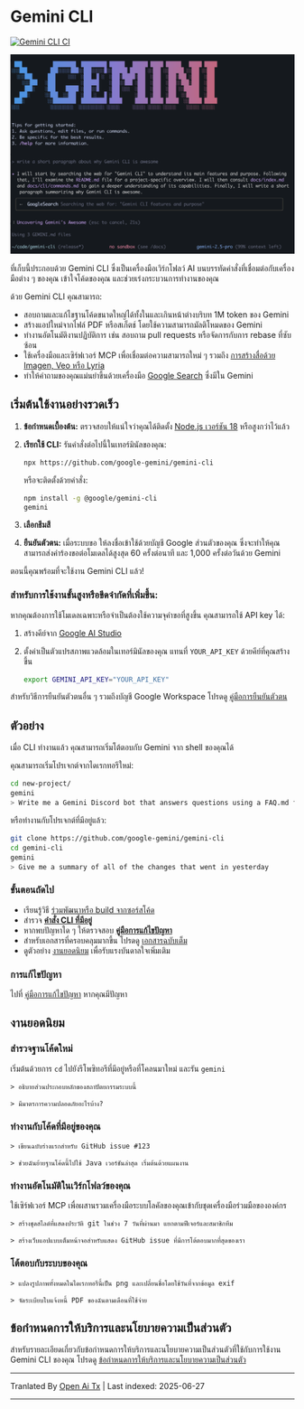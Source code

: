 # Gemini CLI

[![Gemini CLI CI](https://github.com/google-gemini/gemini-cli/actions/workflows/ci.yml/badge.svg)](https://github.com/google-gemini/gemini-cli/actions/workflows/ci.yml)

![Gemini CLI Screenshot](https://raw.githubusercontent.com/google-gemini/gemini-cli/main/docs/assets/gemini-screenshot.png)

ที่เก็บนี้ประกอบด้วย Gemini CLI ซึ่งเป็นเครื่องมือเวิร์กโฟลว์ AI บนบรรทัดคำสั่งที่เชื่อมต่อกับเครื่องมือต่าง ๆ ของคุณ เข้าใจโค้ดของคุณ และช่วยเร่งกระบวนการทำงานของคุณ

ด้วย Gemini CLI คุณสามารถ:

- สอบถามและแก้ไขฐานโค้ดขนาดใหญ่ได้ทั้งในและเกินหน้าต่างบริบท 1M token ของ Gemini
- สร้างแอปใหม่จากไฟล์ PDF หรือสเก็ตช์ โดยใช้ความสามารถมัลติโหมดของ Gemini
- ทำงานอัตโนมัติงานปฏิบัติการ เช่น สอบถาม pull requests หรือจัดการกับการ rebase ที่ซับซ้อน
- ใช้เครื่องมือและเซิร์ฟเวอร์ MCP เพื่อเชื่อมต่อความสามารถใหม่ ๆ รวมถึง [การสร้างสื่อด้วย Imagen, Veo หรือ Lyria](https://github.com/GoogleCloudPlatform/vertex-ai-creative-studio/tree/main/experiments/mcp-genmedia)
- ทำให้คำถามของคุณแม่นยำขึ้นด้วยเครื่องมือ [Google Search](https://ai.google.dev/gemini-api/docs/grounding) ซึ่งมีใน Gemini

## เริ่มต้นใช้งานอย่างรวดเร็ว

1. **ข้อกำหนดเบื้องต้น:** ตรวจสอบให้แน่ใจว่าคุณได้ติดตั้ง [Node.js เวอร์ชัน 18](https://nodejs.org/en/download) หรือสูงกว่าไว้แล้ว
2. **เรียกใช้ CLI:** รันคำสั่งต่อไปนี้ในเทอร์มินัลของคุณ:

   ```bash
   npx https://github.com/google-gemini/gemini-cli
   ```

   หรือจะติดตั้งด้วยคำสั่ง:

   ```bash
   npm install -g @google/gemini-cli
   gemini
   ```

3. **เลือกธีมสี**
4. **ยืนยันตัวตน:** เมื่อระบบขอ ให้ลงชื่อเข้าใช้ด้วยบัญชี Google ส่วนตัวของคุณ ซึ่งจะทำให้คุณสามารถส่งคำร้องขอต่อโมเดลได้สูงสุด 60 ครั้งต่อนาที และ 1,000 ครั้งต่อวันด้วย Gemini

ตอนนี้คุณพร้อมที่จะใช้งาน Gemini CLI แล้ว!

### สำหรับการใช้งานขั้นสูงหรือขีดจำกัดที่เพิ่มขึ้น:

หากคุณต้องการใช้โมเดลเฉพาะหรือจำเป็นต้องใช้ความจุคำขอที่สูงขึ้น คุณสามารถใช้ API key ได้:

1. สร้างคีย์จาก [Google AI Studio](https://aistudio.google.com/apikey)
2. ตั้งค่าเป็นตัวแปรสภาพแวดล้อมในเทอร์มินัลของคุณ แทนที่ `YOUR_API_KEY` ด้วยคีย์ที่คุณสร้างขึ้น

   ```bash
   export GEMINI_API_KEY="YOUR_API_KEY"
   ```

สำหรับวิธีการยืนยันตัวตนอื่น ๆ รวมถึงบัญชี Google Workspace โปรดดู [คู่มือการยืนยันตัวตน](https://raw.githubusercontent.com/google-gemini/gemini-cli/main/docs/cli/authentication.md)

## ตัวอย่าง

เมื่อ CLI ทำงานแล้ว คุณสามารถเริ่มโต้ตอบกับ Gemini จาก shell ของคุณได้

คุณสามารถเริ่มโปรเจกต์จากไดเรกทอรีใหม่:

```sh
cd new-project/
gemini
> Write me a Gemini Discord bot that answers questions using a FAQ.md file I will provide
```

หรือทำงานกับโปรเจกต์ที่มีอยู่แล้ว:

```sh
git clone https://github.com/google-gemini/gemini-cli
cd gemini-cli
gemini
> Give me a summary of all of the changes that went in yesterday
```

### ขั้นตอนถัดไป

- เรียนรู้วิธี [ร่วมพัฒนาหรือ build จากซอร์สโค้ด](https://raw.githubusercontent.com/google-gemini/gemini-cli/main/CONTRIBUTING.md)
- สำรวจ **[คำสั่ง CLI ที่มีอยู่](https://raw.githubusercontent.com/google-gemini/gemini-cli/main/docs/cli/commands.md)**
- หากพบปัญหาใด ๆ ให้ตรวจสอบ **[คู่มือการแก้ไขปัญหา](https://raw.githubusercontent.com/google-gemini/gemini-cli/main/docs/troubleshooting.md)**
- สำหรับเอกสารที่ครอบคลุมมากขึ้น โปรดดู [เอกสารฉบับเต็ม](https://raw.githubusercontent.com/google-gemini/gemini-cli/main/docs/index.md)
- ดูตัวอย่าง [งานยอดนิยม](#popular-tasks) เพื่อรับแรงบันดาลใจเพิ่มเติม

### การแก้ไขปัญหา

ไปที่ [คู่มือการแก้ไขปัญหา](https://raw.githubusercontent.com/google-gemini/gemini-cli/main/docs/troubleshooting.md) หากคุณมีปัญหา

## งานยอดนิยม

### สำรวจฐานโค้ดใหม่

เริ่มต้นด้วยการ `cd` ไปยังรีโพซิทอรีที่มีอยู่หรือที่โคลนมาใหม่ และรัน `gemini`

```text
> อธิบายส่วนประกอบหลักของสถาปัตยกรรมระบบนี้
```

```text
> มีมาตรการความปลอดภัยอะไรบ้าง?
```

### ทำงานกับโค้ดที่มีอยู่ของคุณ

```text
> เขียนฉบับร่างแรกสำหรับ GitHub issue #123
```

```text
> ช่วยฉันย้ายฐานโค้ดนี้ไปใช้ Java เวอร์ชันล่าสุด เริ่มต้นด้วยแผนงาน
```

### ทำงานอัตโนมัติในเวิร์กโฟลว์ของคุณ

ใช้เซิร์ฟเวอร์ MCP เพื่อผสานรวมเครื่องมือระบบโลคัลของคุณเข้ากับชุดเครื่องมือร่วมมือขององค์กร

```text
> สร้างชุดสไลด์ที่แสดงประวัติ git ในช่วง 7 วันที่ผ่านมา แยกตามฟีเจอร์และสมาชิกทีม
```

```text
> สร้างเว็บแอปแบบเต็มหน้าจอสำหรับแสดง GitHub issue ที่มีการโต้ตอบมากที่สุดของเรา
```

### โต้ตอบกับระบบของคุณ

```text
> แปลงรูปภาพทั้งหมดในไดเรกทอรีนี้เป็น png และเปลี่ยนชื่อโดยใช้วันที่จากข้อมูล exif
```

```text
> จัดระเบียบใบแจ้งหนี้ PDF ของฉันตามเดือนที่ใช้จ่าย
```

## ข้อกำหนดการให้บริการและนโยบายความเป็นส่วนตัว

สำหรับรายละเอียดเกี่ยวกับข้อกำหนดการให้บริการและนโยบายความเป็นส่วนตัวที่ใช้กับการใช้งาน Gemini CLI ของคุณ โปรดดู [ข้อกำหนดการให้บริการและนโยบายความเป็นส่วนตัว](https://raw.githubusercontent.com/google-gemini/gemini-cli/main/docs/tos-privacy.md)



---


Tranlated By [Open Ai Tx](https://github.com/OpenAiTx/OpenAiTx) | Last indexed: 2025-06-27


---
